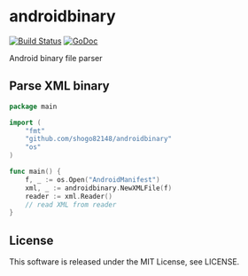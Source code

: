 androidbinary
=====

[![Build Status](https://travis-ci.org/shogo82148/androidbinary.svg?branch=master)](https://travis-ci.org/shogo82148/androidbinary)
[![GoDoc](https://godoc.org/github.com/shogo82148/androidbinary?status.svg)](https://godoc.org/github.com/shogo82148/androidbinary)

Android binary file parser

## Parse XML binary

``` go
package main

import (
	"fmt"
	"github.com/shogo82148/androidbinary"
	"os"
)

func main() {
	f, _ := os.Open("AndroidManifest")
	xml, _ := androidbinary.NewXMLFile(f)
	reader := xml.Reader()
	// read XML from reader
}
```

## License

This software is released under the MIT License, see LICENSE.
